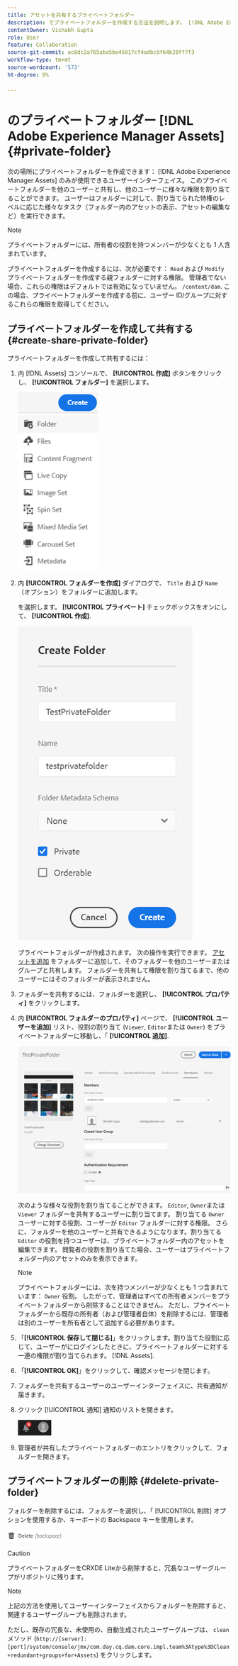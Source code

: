 ```yaml
---
title: アセットを共有するプライベートフォルダー
description: でプライベートフォルダーを作成する方法を説明します。 [!DNL Adobe Experience Manager Assets] を共有し、他のユーザーに様々な権限を割り当てます。
contentOwner: Vishabh Gupta
role: User
feature: Collaboration
source-git-commit: ac8dc2a765aba5be45017cf4adbc8f64b20ff7f3
workflow-type: tm+mt
source-wordcount: '573'
ht-degree: 8%

---
```


# のプライベートフォルダー [!DNL Adobe Experience Manager Assets] {#private-folder}

次の場所にプライベートフォルダーを作成できます： [!DNL Adobe Experience Manager Assets] のみが使用できるユーザーインターフェイス。 このプライベートフォルダーを他のユーザーと共有し、他のユーザーに様々な権限を割り当てることができます。 ユーザーはフォルダーに対して、割り当てられた特権のレベルに応じた様々なタスク（フォルダー内のアセットの表示、アセットの編集など）を実行できます。

>[!NOTE]
>
>プライベートフォルダーには、所有者の役割を持つメンバーが少なくとも 1 人含まれています。
>
>プライベートフォルダーを作成するには、次が必要です： `Read` および `Modify` プライベートフォルダーを作成する親フォルダーに対する権限。 管理者でない場合、これらの権限はデフォルトでは有効になっていません。 `/content/dam`. この場合、プライベートフォルダーを作成する前に、ユーザー ID/グループに対するこれらの権限を取得してください。

## プライベートフォルダーを作成して共有する  {#create-share-private-folder}

プライベートフォルダーを作成して共有するには：

1. 内 [!DNL Assets] コンソールで、 **[!UICONTROL 作成]** ボタンをクリックし、 **[!UICONTROL フォルダー]** を選択します。

   ![アセットフォルダーの作成](assets/create-folder.png)

1. 内 **[!UICONTROL フォルダーを作成]** ダイアログで、 `Title` および `Name` （オプション）をフォルダーに追加します。

   を選択します。 **[!UICONTROL プライベート]** チェックボックスをオンにして、 **[!UICONTROL 作成]**.

   ![chlimage_1-413](assets/create-private-folder.png)

   プライベートフォルダーが作成されます。 次の操作を実行できます。 [アセットを追加](add-assets.md#upload-assets) をフォルダーに追加して、そのフォルダーを他のユーザーまたはグループと共有します。 フォルダーを共有して権限を割り当てるまで、他のユーザーにはそのフォルダーが表示されません。

1. フォルダーを共有するには、フォルダーを選択し、 **[!UICONTROL プロパティ]** をクリックします。

1. 内 **[!UICONTROL フォルダーのプロパティ]** ページで、 **[!UICONTROL ユーザーを追加]** リスト、役割の割り当て (`Viewer`, `Editor`または `Owner`) をプライベートフォルダーに移動し、「 **[!UICONTROL 追加]**.

   ![assign-user-group](assets/assign-permissions-private-folder.png)

   次のような様々な役割を割り当てることができます。 `Editor`, `Owner`または `Viewer` フォルダーを共有するユーザーに割り当てます。 割り当てる `Owner` ユーザーに対する役割、ユーザーが `Editor` フォルダーに対する権限。 さらに、フォルダーを他のユーザーと共有できるようになります。割り当てる `Editor` の役割を持つユーザーは、プライベートフォルダー内のアセットを編集できます。 閲覧者の役割を割り当てた場合、ユーザーはプライベートフォルダー内のアセットのみを表示できます。

   >[!NOTE]
   >
   >プライベートフォルダーには、次を持つメンバーが少なくとも 1 つ含まれています： `Owner` 役割。 したがって、管理者はすべての所有者メンバーをプライベートフォルダーから削除することはできません。 ただし、プライベートフォルダーから既存の所有者（および管理者自体）を削除するには、管理者は別のユーザーを所有者として追加する必要があります。

1. 「**[!UICONTROL 保存して閉じる]**」をクリックします。割り当てた役割に応じて、ユーザーがにログインしたときに、プライベートフォルダーに対する一連の権限が割り当てられます。 [!DNL Assets].
1. 「**[!UICONTROL OK]**」をクリックして、確認メッセージを閉じます。
1. フォルダーを共有するユーザーのユーザーインターフェイスに、共有通知が届きます。

1. クリック [!UICONTROL 通知] 通知のリストを開きます。

   ![通知](assets/notification-icon.png)

1. 管理者が共有したプライベートフォルダーのエントリをクリックして、フォルダーを開きます。

## プライベートフォルダーの削除 {#delete-private-folder}

フォルダーを削除するには、フォルダーを選択し、「 [!UICONTROL 削除] オプションを使用するか、キーボードの Backspace キーを使用します。

![上部メニューの削除オプション](assets/delete-option.png)

>[!CAUTION]
>
>プライベートフォルダーをCRXDE Liteから削除すると、冗長なユーザーグループがリポジトリに残ります。

>[!NOTE]
>
>上記の方法を使用してユーザーインターフェイスからフォルダーを削除すると、関連するユーザーグループも削除されます。
>
>ただし、既存の冗長な、未使用の、自動生成されたユーザーグループは、 `clean` メソッド (`http://[server]:[port]/system/console/jmx/com.day.cq.dam.core.impl.team%3Atype%3DClean+redundant+groups+for+Assets`) をクリックします。
